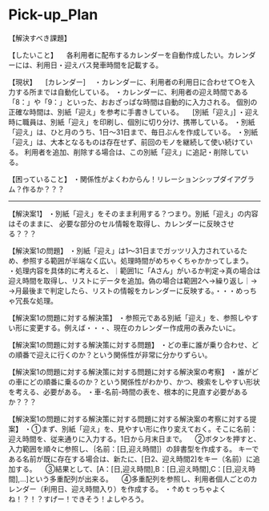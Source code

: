 # Pick-up_Plan
【解決すべき課題】

【したいこと】
　各利用者に配布するカレンダーを自動作成したい。カレンダーには、利用日・迎えバス発車時間を記載する。

【現状】
　[カレンダー]　
・カレンダーに、利用者の利用日に合わせて○を入力する所までは自動化している。
・カレンダーに、利用者の迎え時間である「8：」や「9：」といった、おおざっぱな時間は自動的に入力される。
個別の正確な時間は、別紙「迎え」を参考に手書きしている。
　[別紙「迎え」]
・迎え時に職員は、別紙「迎え」を印刷し、個別に切り分け、携帯している。
・別紙「迎え」は、ひと月のうち、1日～31日まで、毎日ぶんを作成している。
・別紙「迎え」は、大本となるものは存在せず、前回のモノを継続して使い続けている。
利用者を追加、削除する場合は、この別紙「迎え」に追記・削除している。


【困っていること】
・関係性がよくわからん！リレーションシップダイアグラム？作るか？？？

-----
【解決案1】
・別紙「迎え」をそのまま利用する？つまり。別紙「迎え」の内容はそのままに、
必要な部分のセル情報を取得し、カレンダーに反映させる？？？

【解決案1の問題】
・別紙「迎え」は1～31日までガッツリ入力されているため、参照する範囲が半端なく広い。処理時間がめちゃくちゃかかってしまう。
・処理内容を具体的に考えると、｜範囲1に「Aさん」がいるか判定→真の場合は迎え時間を取得し、リストにデータを追加。偽の場合は範囲2へ→繰り返し｜→
→月最後まで判定したら、リストの情報をカレンダーに反映する。・・・めっちゃ冗長な処理。

【解決案1の問題に対する解決策】
・参照元である別紙「迎え」を、参照しやすい形に変更する。例えば・・・、現在のカレンダー作成用の表みたいに。

【解決案1の問題に対する解決策に対する問題】
・どの車に誰が乗り合わせ、どの順番で迎えに行くのか？という関係性が非常に分かりずらい。

【解決案1の問題に対する解決策に対する問題に対する解決案の考察】
・誰がどの車にどの順番に乗るのか？という関係性がわかり、かつ、検索をしやすい形状を考える、必要がある。
・車-名前-時間の表を、根本的に見直す必要があるか？？？

【解決案1の問題に対する解決策に対する問題に対する解決案の考察に対する提案】
・①まず、別紙「迎え」を、見やすい形に作り変えておく。そこに名前：迎え時間を、従来通りに入力する。1日から月末日まで。
　②ボタンを押すと、入力範囲を順々に参照し、｛名前：[日,迎え時間]｝の辞書型を作成する。
キーである名前が既に存在する場合は、新たに、[日2、迎え時間2]をキー（名前）に追加する。
　③結果として、[A：[日,迎え時間],B：[日,迎え時間],C：[日,迎え時間],...]という多重配列が出来る。
　④多重配列を参照し、利用者個人ごとのカレンダー（利用日、迎え時間入り）を作成する。
・↑めｔっちゃよくね！？！？すげー！できそう！よしやろう。
